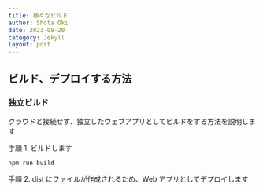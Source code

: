 ```yaml
---
title: 様々なビルド
author: Shota Oki
date: 2023-08-20
category: Jekyll
layout: post
---
```


## ビルド、デプロイする方法

### 独立ビルド

クラウドと接続せず、独立したウェブアプリとしてビルドをする方法を説明します

手順 1. ビルドします

```bash
npm run build
```

手順 2. dist にファイルが作成されるため、Web アプリとしてデプロイします
